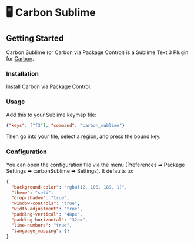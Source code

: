# 🖥 Carbon Sublime

## Getting Started

Carbon Sublime (or Carbon via Package Control) is a Sublime Text 3 Plugin for [Carbon](https://carbon.now.sh).

### Installation

Install Carbon via Package Control.

### Usage

Add this to your Sublime keymap file:

```json
{"keys": ["f3"], "command": "carbon_sublime"}
```

Then go into your file, select a region, and press the bound key.

### Configuration

You can open the configuration file via the menu (Preferences ➡ Package Settings ➡ carbonSublime ➡ Settings). It defaults to:

```json
{
  "background-color": "rgba(12, 108, 189, 1)",
  "theme": "seti",
  "drop-shadow": "true",
  "window-controls": "true",
  "width-adjustment": "true",
  "padding-vertical": "48px",
  "padding-horizontal": "32px",
  "line-numbers": "true",
  "language_mapping": {}
}
```
